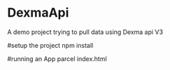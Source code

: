 # DexmaApi
A demo project trying to pull data using Dexma api V3

#setup the project
npm install 

#running an App
parcel index.html
